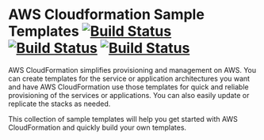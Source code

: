 # AWS Cloudformation Sample Templates [![Build Status](https://github.com/saidsef/aws-cloudformation-sample-templates/actions/workflows/validate.yml/badge.svg)](#aws-cloudformation-sample-templates) [![Build Status](https://github.com/saidsef/aws-cloudformation-sample-templates/actions/workflows/tagging.yml/badge.svg)](#aws-cloudformation-sample-templates) [![Build Status](https://github.com/saidsef/aws-cloudformation-sample-templates/actions/workflows/release.yml/badge.svg)](#aws-cloudformation-sample-templates)

AWS CloudFormation simplifies provisioning and management on AWS. You can create templates for the service or application architectures you want and have AWS CloudFormation use those templates for quick and reliable provisioning of the services or applications. You can also easily update or replicate the stacks as needed.

This collection of sample templates will help you get started with AWS CloudFormation and quickly build your own templates.
